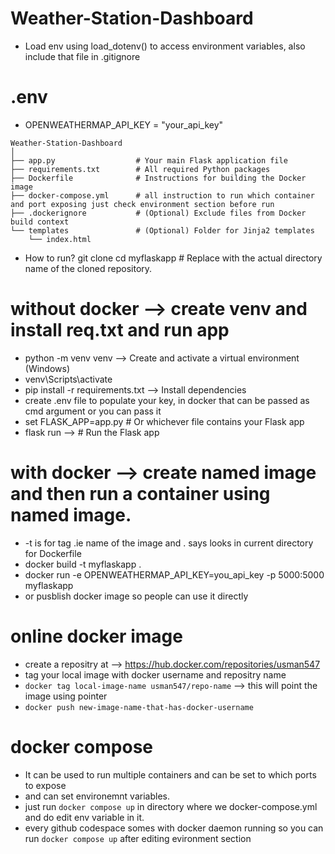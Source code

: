 # Weather-Station-Dashboard

- Load env using load_dotenv() to access environment variables, also include that file in .gitignore
# .env
- OPENWEATHERMAP_API_KEY = "your_api_key"

```plaintext
Weather-Station-Dashboard
│
├── app.py                  # Your main Flask application file
├── requirements.txt        # All required Python packages
├── Dockerfile              # Instructions for building the Docker image
├── docker-compose.yml      # all instruction to run which container and port exposing just check environment section before run
├── .dockerignore           # (Optional) Exclude files from Docker build context
└── templates               # (Optional) Folder for Jinja2 templates
    └── index.html 
```

- How to run?
git clone <URL-of-your-remote-repository>
cd myflaskapp  # Replace with the actual directory name of the cloned repository.

# without docker --> create venv and install req.txt and run app
- python -m venv venv --> Create and activate a virtual environment (Windows)
- venv\Scripts\activate
- pip install -r requirements.txt --> Install dependencies
- create .env file to populate your key, in docker that can be passed as cmd argument or you can pass it
- set FLASK_APP=app.py  # Or whichever file contains your Flask app
- flask run --> # Run the Flask app

# with docker --> create named image and then run a container using named image.
- -t is for tag .ie name of the image and . says looks in current directory for Dockerfile
- docker build -t myflaskapp .
- docker run -e OPENWEATHERMAP_API_KEY=you_api_key -p 5000:5000 myflaskapp
- or pusblish docker image so people can use it directly

# online docker image
- create a repositry at --> <https://hub.docker.com/repositories/usman547>
- tag your local image with docker username and repositry name
- `docker tag local-image-name usman547/repo-name` --> this will point the image using pointer
- `docker push new-image-name-that-has-docker-username`

# docker compose
- It can be used to run multiple containers and can be set to which ports to expose
- and can set environemnt variables. 
- just run `docker compose up` in directory where we docker-compose.yml and do edit env variable in it.
- every github codespace somes with docker daemon running so you can run `docker compose up` after editing evironment section